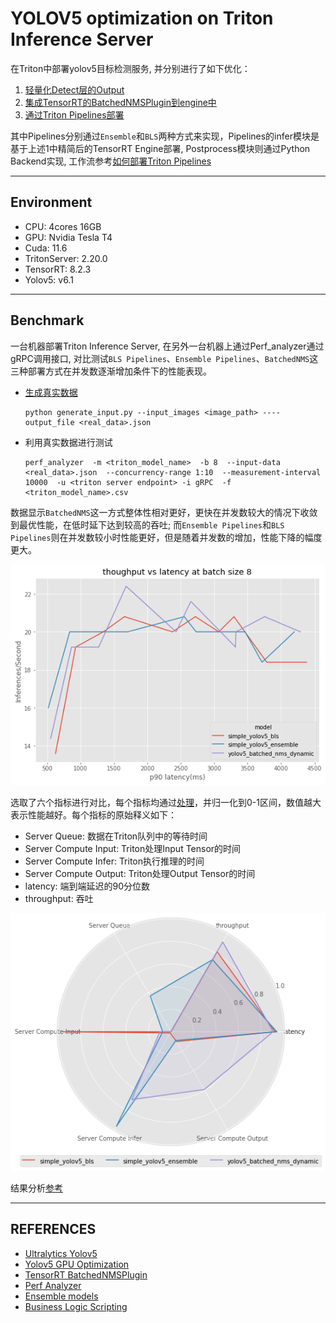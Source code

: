# YOLOV5 optimization on Triton Inference Server

在Triton中部署yolov5目标检测服务, 并分别进行了如下优化：
1. [轻量化Detect层的Output](./docs/custom_yolov5_detect_layer.md)
2. [集成TensorRT的BatchedNMSPlugin到engine中](./docs/batchedNMS.md)
3. [通过Triton Pipelines部署](./docs/pipelines.md)

其中Pipelines分别通过`Ensemble`和`BLS`两种方式来实现，Pipelines的infer模块是基于上述1中精简后的TensorRT Engine部署, Postprocess模块则通过Python Backend实现, 工作流参考[如何部署Triton Pipelines](./docs/pipelines.md#3-如何部署triton-pipelines)

--- 
## Environment
- CPU: 4cores  16GB
- GPU: Nvidia Tesla T4
- Cuda: 11.6
- TritonServer: 2.20.0
- TensorRT: 8.2.3
- Yolov5: v6.1




---

## Benchmark
一台机器部署Triton Inference Server, 在另外一台机器上通过Perf_analyzer通过gRPC调用接口, 对比测试`BLS Pipelines`、`Ensemble Pipelines`、`BatchedNMS`这三种部署方式在并发数逐渐增加条件下的性能表现。

- [生成真实数据](https://github.com/triton-inference-server/server/blob/main/docs/user_guide/perf_analyzer.md#real-input-data)

    ```shell
    python generate_input.py --input_images <image_path> ----output_file <real_data>.json
    ```


- 利用真实数据进行测试
  ```shell
  perf_analyzer  -m <triton_model_name>  -b 8  --input-data <real_data>.json  --concurrency-range 1:10  --measurement-interval 10000  -u <triton server endpoint> -i gRPC  -f <triton_model_name>.csv
  ```


数据显示`BatchedNMS`这一方式整体性相对更好，更快在并发数较大的情况下收敛到最优性能，在低时延下达到较高的吞吐; 而`Ensemble Pipelines`和`BLS Pipelines`则在并发数较小时性能更好，但是随着并发数的增加，性能下降的幅度更大。

![](./assets/thoughput_latency.png)



选取了六个指标进行对比，每个指标均通过[处理](./triton/plot.ipynb#metrics-process)，并归一化到0-1区间，数值越大表示性能越好。每个指标的原始释义如下：

- Server Queue: 数据在Triton队列中的等待时间 
- Server Compute Input: Triton处理Input Tensor的时间
- Server Compute Infer: Triton执行推理的时间
- Server Compute Output: Triton处理Output Tensor的时间
- latency: 端到端延迟的90分位数
- throughput: 吞吐 

![](./assets/radar_plot.png)

结果分析[参考](./docs/bls_vs_ensemble.md#4性能分析)

---

## REFERENCES


- [Ultralytics Yolov5](https://github.com/ultralytics/yolov5.git)
- [Yolov5 GPU Optimization](https://github.com/NVIDIA-AI-IOT/yolov5_gpu_optimization.git)
- [TensorRT BatchedNMSPlugin ](https://github.com/NVIDIA/TensorRT/tree/main/plugin/batchedNMSPlugin)
- [Perf Analyzer](https://github.com/triton-inference-server/server/blob/main/docs/user_guide/perf_analyzer.md)
- [Ensemble models](https://github.com/triton-inference-server/server/blob/main/docs/user_guide/architecture.md#ensemble-models)
- [Business Logic Scripting](https://github.com/triton-inference-server/python_backend#business-logic-scripting)




